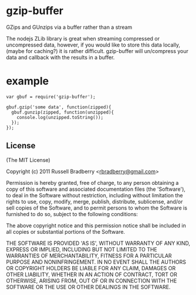 
# gzip-buffer

  GZips and GUnzips via a buffer rather than a stream
  
  The nodejs ZLib library is great when streaming compressed or uncompressed data,
  however, if you would like to store this data locally, (maybe for caching?)
  it is rather difficult. gzip-buffer will un/compress your data and callback
  with the results in a buffer.

# example

    var gbuf = require('gzip-buffer');
    
    gbuf.gzip('some data', function(zipped){
      gbuf.gunzip(zipped, function(unzipped){
        console.log(unzipped.toString());
      });
    });    

## License 

(The MIT License)

Copyright (c) 2011 Russell Bradberry &lt;rbradberry@gmail.com&gt;

Permission is hereby granted, free of charge, to any person obtaining
a copy of this software and associated documentation files (the
'Software'), to deal in the Software without restriction, including
without limitation the rights to use, copy, modify, merge, publish,
distribute, sublicense, and/or sell copies of the Software, and to
permit persons to whom the Software is furnished to do so, subject to
the following conditions:

The above copyright notice and this permission notice shall be
included in all copies or substantial portions of the Software.

THE SOFTWARE IS PROVIDED 'AS IS', WITHOUT WARRANTY OF ANY KIND,
EXPRESS OR IMPLIED, INCLUDING BUT NOT LIMITED TO THE WARRANTIES OF
MERCHANTABILITY, FITNESS FOR A PARTICULAR PURPOSE AND NONINFRINGEMENT.
IN NO EVENT SHALL THE AUTHORS OR COPYRIGHT HOLDERS BE LIABLE FOR ANY
CLAIM, DAMAGES OR OTHER LIABILITY, WHETHER IN AN ACTION OF CONTRACT,
TORT OR OTHERWISE, ARISING FROM, OUT OF OR IN CONNECTION WITH THE
SOFTWARE OR THE USE OR OTHER DEALINGS IN THE SOFTWARE.